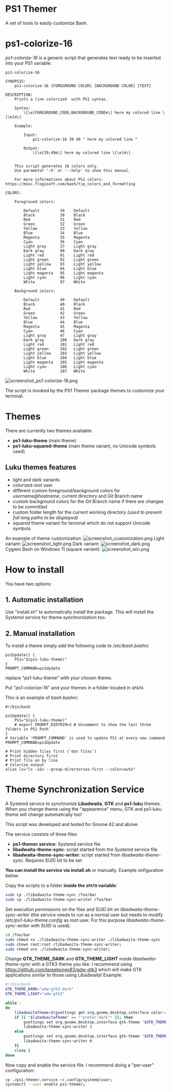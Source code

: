 # PS1 Themer
A set of tools to easily customize Bash.

# ps1-colorize-16
*ps1-colorize-16* is a generic script that generates text ready to be inserted into your PS1 variable.

```
ps1-colorize-16

SYNOPSIS: 
	ps1-colorize-16 [FOREGROUND COLOR] [BACKGROUND COLOR] [TEXT]

DESCRIPTION:
	Prints a line colorized  with PS1 syntax.

	Syntax:
		\[\e[FOREGROUND_CODE;BACKGROUND_CODEm\] here my colored line \[\e[m\]

	Example:

		Input:
			ps1-colorize-16 39 49 " here my colored line "

		Output:
			\[\e[39;49m\] here my colored line \[\e[m\]
		
	
	This script generates 16 colors only.
	Use parameter '-h' or '--help' to show this manual.
	
	For more informations about PS1 colors: https://misc.flogisoft.com/bash/tip_colors_and_formatting

COLORS:
	
	Foreground colors:

		Default         39    Default
		Black           30    Black
		Red             31    Red
		Green           32    Green
		Yellow          33    Yellow
		Blue            34    Blue
		Magenta         35    Magenta
		Cyan            36    Cyan
		Light gray      37    Light gray
		Dark gray       90    Dark gray
		Light red       91    Light red
		Light green     92    Light green
		Light yellow    93    Light yellow
		Light blue      94    Light blue
		Light magenta   95    Light magenta
		Light cyan      96    Light cyan
		White           97    White

	Background colors:

		Default         49    Default
		Black           40    Black
		Red             41    Red
		Green           42    Green
		Yellow          43    Yellow
		Blue            44    Blue
		Magenta         45    Magenta
		Cyan            46    Cyan
		Light gray      47    Light gray
		Dark gray       100   Dark gray
		Light red       101   Light red
		Light green     102   Light green
		Light yellow    103   Light yellow
		Light blue      104   Light blue
		Light magenta   105   Light magenta
		Light cyan      106   Light cyan
		White           107   White

```
![screenshot_ps1-colorize-16.png](./screenshots/screenshot_ps1-colorize-16.png)

The script is invoked by the PS1 Themer package themes to customize your terminal.

# Themes
There are currently two themes available:
- **ps1-luku-theme** (main theme)
- **ps1-luku-squared-theme** (main theme variant, no Unicode symbols used)

## Luku themes features
- light and dark variants
- colorized *root* user
- different custom foreground/background colors for *username@hostname*, current directory and Git Branch name
- custom background colors for the Git Branch name if there are changes to be committed
- custom folder length for the current working directory *(used to prevent full long paths to be displayed)*
- squared theme variant for terminal which do not support Unicode symbols

An example of theme customization:
![screenshot_customization.png](./screenshots/screenshot_customization.png)
Light variant:
![screenshot_light.png](./screenshots/screenshot_light.png)
Dark variant:
![screenshot_dark.png](./screenshots/screenshot_dark.png)
Cygwin Bash on Windows 11 (square variant):
![screenshot_win.png](./screenshots/screenshot_win.png)


# How to install
You have two options:

## 1. Automatic installation
Use "install.sh" to automatically install the package. This will install the Systemd service for theme synchronization too.

## 2. Manual installation
To install a theme simply add the following code to */etc/bash.bashrc*
```console
ps1Update() { 
	PS1="$(ps1-luku-theme)"
}
PROMPT_COMMAND=ps1Update
```
replace "ps1-luku-theme" with your chosen theme.

Put "ps1-colorize-16" and your themes in a folder located in `$PATH`.

This is an example of *bash.bashrc*:
```
#!/bin/bash

ps1Update() { 
	PS1="$(ps1-luku-theme)"
	# export PROMPT_DIRTRIM=3 # Uncomment to show the last three folders in PS1 Path
}
# Variable 'PROMPT_COMMAND' is used to update PS1 at every new command
PROMPT_COMMAND=ps1Update

# Print hidden files first ('dot files')
# Print directory first
# Print file on by line
# Colorize output
alias ls="ls -a1v --group-directories-first --color=auto"
```

# Theme Synchronization Service
A Systemd service to synchronize **Libadwaita**, **GTK** and **ps1-luku** themes.
When you change theme using the "appearence" menu, GTK and ps1-luku theme will change automatically too!

This script was developed and tested for Gnome 42 and above.

The service consists of three files:
* **ps1-themer.service**: Systemd service file
* **libadwaita-theme-sync**: script started from the Systemd service file
* **libadwaita-theme-sync-writer**: script started from *libadwaita-theme-sync*. Requires SUID bit to be set

**You can install the service via install.sh** or manually. Example onfiguration below.

Copy the scripts to a folder **inside the `$PATH` variable**:
```bash
sudo cp ./libadwaita-theme-sync /foo/bar
sudo cp ./libadwaita-theme-sync-writer /foo/bar
```

Set execution permissions on the files and SUID bit on *libadwaita-theme-sync-writer* (the service needs to run as a normal user but needs to modify */etc/ps1-luku-theme.config* as root user. For this purpose *libadwaita-theme-sync-writer* with SUID is used):
```bash
cd /foo/bar
sudo chmod +x ./libadwaita-theme-sync-writer ./libadwaita-theme-sync
sudo chown root:root /libadwaita-theme-sync-writer;
sudo chmod u+s ./libadwaita-theme-sync-writer;
```
Change **GTK_THEME_DARK** and **GTK_THEME_LIGHT** inside *libadwaita-theme-sync* with a GTK3 theme you like. I recommend using https://github.com/lassekongo83/adw-gtk3 which will make GTK applications similar to those using Libadwaita! Example:
```bash
#!/bin/bash
GTK_THEME_DARK="adw-gtk3-dark"
GTK_THEME_LIGHT="adw-gtk3"

while :
do
	libadwaitaTheme=$(gsettings get org.gnome.desktop.interface color-scheme)
	if [[ "$libadwaitaTheme" == *"prefer-dark"* ]]; then
		gsettings set org.gnome.desktop.interface gtk-theme "$GTK_THEME_DARK"
		libadwaita-theme-sync-writer 1
	else
		gsettings set org.gnome.desktop.interface gtk-theme "$GTK_THEME_LIGHT"
		libadwaita-theme-sync-writer 0
	fi
	sleep 1
done
```

Now copy and enable the service file. I recommend doing a "per-user" configuration:
```bash
cp ./ps1-themer.service ~/.config/systemd/user;
systemctl --user enable ps1-themer;
```


